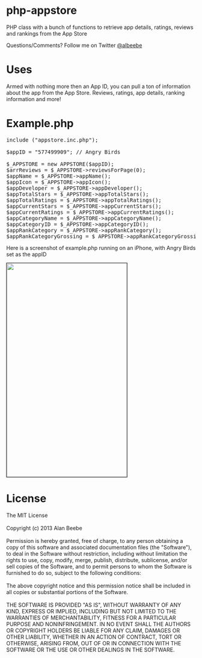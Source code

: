 php-appstore
===================

PHP class with a bunch of functions to retrieve app details, ratings, reviews and rankings from the App Store

Questions/Comments? Follow me on Twitter <a href="http://twitter.com/albeebe">@albeebe</a>

<h1>Uses </h1>

Armed with nothing more then an App ID, you can pull a ton of information about the app from the App Store.  Reviews, ratings, app details, ranking information and more!

<h1>Example.php </h1>

<PRE>
include ("appstore.inc.php");

$appID = "577499909"; // Angry Birds

$_APPSTORE = new APPSTORE($appID);
$arrReviews = $_APPSTORE->reviewsForPage(0);
$appName = $_APPSTORE->appName();
$appIcon = $_APPSTORE->appIcon();
$appDeveloper = $_APPSTORE->appDeveloper();
$appTotalStars = $_APPSTORE->appTotalStars();
$appTotalRatings = $_APPSTORE->appTotalRatings();
$appCurrentStars = $_APPSTORE->appCurrentStars();
$appCurrentRatings = $_APPSTORE->appCurrentRatings();
$appCategoryName = $_APPSTORE->appCategoryName();
$appCategoryID = $_APPSTORE->appCategoryID();
$appRankCategory = $_APPSTORE->appRankCategory();
$appRankCategoryGrossing = $_APPSTORE->appRankCategoryGrossing();
</PRE>

Here is a screenshot of example.php running on an iPhone, with Angry Birds set as the appID

<IMG STYLE="border:1px solid black" SRC="http://i46.tinypic.com/2dqvqte.png" WIDTH="320" HEIGHT="568">

<h1>License</h1>
The MIT License
<BR>
<BR>Copyright (c) 2013 Alan Beebe
<BR>
<BR>Permission is hereby granted, free of charge, to any person obtaining a copy of this software and associated documentation files (the "Software"), to deal in the Software without restriction, including without limitation the rights to use, copy, modify, merge, publish, distribute, sublicense, and/or sell copies of the Software, and to permit persons to whom the Software is furnished to do so, subject to the following conditions:
<BR>
<BR>The above copyright notice and this permission notice shall be included in all copies or substantial portions of the Software.
<BR>
<BR>THE SOFTWARE IS PROVIDED "AS IS", WITHOUT WARRANTY OF ANY KIND, EXPRESS OR IMPLIED, INCLUDING BUT NOT LIMITED TO THE WARRANTIES OF MERCHANTABILITY, FITNESS FOR A PARTICULAR PURPOSE AND NONINFRINGEMENT. IN NO EVENT SHALL THE AUTHORS OR COPYRIGHT HOLDERS BE LIABLE FOR ANY CLAIM, DAMAGES OR OTHER LIABILITY, WHETHER IN AN ACTION OF CONTRACT, TORT OR OTHERWISE, ARISING FROM, OUT OF OR IN CONNECTION WITH THE SOFTWARE OR THE USE OR OTHER DEALINGS IN THE SOFTWARE.